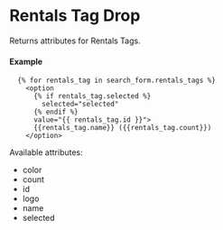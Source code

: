# Rentals Tag Drop

Returns attributes for Rentals Tags.

#### Example

~~~ liquid
  {% for rentals_tag in search_form.rentals_tags %}
    <option
      {% if rentals_tag.selected %}
        selected="selected"
      {% endif %}
      value="{{ rentals_tag.id }}">
      {{rentals_tag.name}} ({{rentals_tag.count}})
    </option>
~~~

Available attributes:

* color
* count
* id
* logo
* name
* selected
